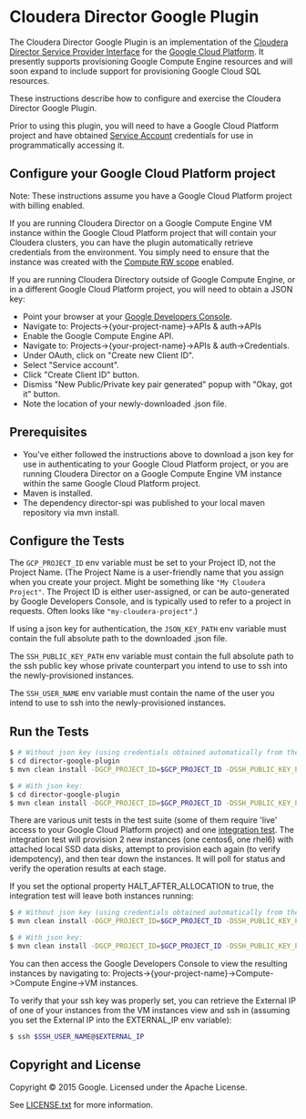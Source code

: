 # Cloudera Director Google Plugin
The Cloudera Director Google Plugin is an implementation of the [Cloudera Director Service Provider Interface](https://github.com/cloudera/director-spi) for the [Google Cloud Platform](https://cloud.google.com). It presently supports provisioning Google Compute Engine resources and will soon expand to include support for provisioning Google Cloud SQL resources.

These instructions describe how to configure and exercise the Cloudera Director Google Plugin.

Prior to using this plugin, you will need to have a Google Cloud Platform project and have obtained [Service Account](https://cloud.google.com/compute/docs/authentication#general) credentials for use in programmatically accessing it.

## Configure your Google Cloud Platform project
Note: These instructions assume you have a Google Cloud Platform project with billing enabled.

If you are running Cloudera Director on a Google Compute Engine VM instance within the Google Cloud Platform project that will contain your Cloudera clusters, you can have the plugin automatically retrieve credentials from the environment. You simply need to ensure that the instance was created with the [Compute RW scope](https://cloud.google.com/compute/docs/authentication?hl=en_US) enabled.

If you are running Cloudera Directory outside of Google Compute Engine, or in a different Google Cloud Platform project, you will need to obtain a JSON key:
* Point your browser at your [Google Developers Console](https://console.developers.google.com/).
* Navigate to: Projects->{your-project-name}->APIs & auth->APIs
* Enable the Google Compute Engine API.
* Navigate to: Projects->{your-project-name}->APIs & auth->Credentials.
* Under OAuth, click on "Create new Client ID".
* Select "Service account".
* Click "Create Client ID" button.
* Dismiss "New Public/Private key pair generated" popup with "Okay, got it" button.
* Note the location of your newly-downloaded .json file.

## Prerequisites
* You've either followed the instructions above to download a json key for use in authenticating to your Google Cloud Platform project, or you are running Cloudera Director on a Google Compute Engine VM instance within the same Google Cloud Platform project.
* Maven is installed.
* The dependency director-spi was published to your local maven repository via mvn install.

## Configure the Tests
The `GCP_PROJECT_ID` env variable must be set to your Project ID, not the Project Name. (The Project Name is a user-friendly name that you assign when you create your project. Might be something like `"My Cloudera Project"`. The Project ID is either user-assigned, or can be auto-generated by Google Developers Console, and is typically used to refer to a project in requests. Often looks like `"my-cloudera-project"`.)

If using a json key for authentication, the `JSON_KEY_PATH` env variable must contain the full absolute path to the downloaded .json file.

The `SSH_PUBLIC_KEY_PATH` env variable must contain the full absolute path to the ssh public key whose private counterpart you intend to use to ssh into the newly-provisioned instances.

The `SSH_USER_NAME` env variable must contain the name of the user you intend to use to ssh into the newly-provisioned instances.

## Run the Tests
```bash
$ # Without json key (using credentials obtained automatically from the Google Compute Engine environment):
$ cd director-google-plugin
$ mvn clean install -DGCP_PROJECT_ID=$GCP_PROJECT_ID -DSSH_PUBLIC_KEY_PATH=$SSH_PUBLIC_KEY_PATH -DSSH_USER_NAME=$SSH_USER_NAME

$ # With json key:
$ cd director-google-plugin
$ mvn clean install -DGCP_PROJECT_ID=$GCP_PROJECT_ID -DSSH_PUBLIC_KEY_PATH=$SSH_PUBLIC_KEY_PATH -DSSH_USER_NAME=$SSH_USER_NAME -DJSON_KEY_PATH=$JSON_KEY_PATH
```

There are various unit tests in the test suite (some of them require 'live' access to your Google Cloud Platform project) and one [integration test](https://github.com/cloudera/director-google-plugin/blob/master/tests/src/test/java/com/cloudera/director/google/compute/GoogleComputeProviderFullCycleTest.java). The integration test will provision 2 new instances (one centos6, one rhel6) with attached local SSD data disks, attempt to provision each again (to verify idempotency), and then tear down the instances. It will poll for status and verify the operation results at each stage.

If you set the optional property HALT_AFTER_ALLOCATION to true, the integration test will leave both instances running:
```bash
$ # Without json key (using credentials obtained automatically from the Google Compute Engine environment):
$ mvn clean install -DGCP_PROJECT_ID=$GCP_PROJECT_ID -DSSH_PUBLIC_KEY_PATH=$SSH_PUBLIC_KEY_PATH -DSSH_USER_NAME=$SSH_USER_NAME -DHALT_AFTER_ALLOCATION=true

$ # With json key:
$ mvn clean install -DGCP_PROJECT_ID=$GCP_PROJECT_ID -DSSH_PUBLIC_KEY_PATH=$SSH_PUBLIC_KEY_PATH -DSSH_USER_NAME=$SSH_USER_NAME -DJSON_KEY_PATH=$JSON_KEY_PATH -DHALT_AFTER_ALLOCATION=true
```

You can then access the Google Developers Console to view the resulting instances by navigating to: Projects->{your-project-name}->Compute->Compute Engine->VM instances.

To verify that your ssh key was properly set, you can retrieve the External IP of one of your instances from the VM instances view and ssh in (assuming you set the External IP into the EXTERNAL_IP env variable):
```bash
$ ssh $SSH_USER_NAME@$EXTERNAL_IP
```

## Copyright and License
Copyright © 2015 Google. Licensed under the Apache License.

See [LICENSE.txt](https://github.com/cloudera/director-google-plugin/blob/master/LICENSE) for more information.

